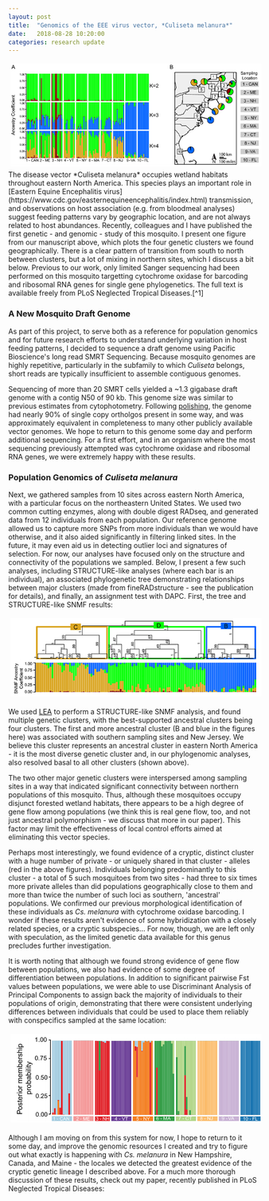 ```yaml
---
layout: post
title:  "Genomics of the EEE virus vector, *Culiseta melanura*"
date:   2018-08-28 10:20:00
categories: research update
---
```

<center>
<img src="https://raw.githubusercontent.com/jsoghigian/jsoghigian.github.io/master/images/pop_genomics.png" style="margin:5px 5px 5px 5px"> 
</center>
The disease vector *Culiseta melanura* occupies wetland habitats throughout eastern North America.  This species plays an important role in [Eastern Equine Encephalitis virus](https://www.cdc.gov/easternequineencephalitis/index.html) transmission, and observations on host association (e.g. from bloodmeal analyses) suggest feeding patterns vary by geographic location, and are not always related to host abundances.  Recently, colleagues and I have published the first genetic - and genomic - study of this mosquito.  I present one figure from our manuscript above, which plots the four genetic clusters we found geographically.  There is a clear pattern of transition from south to north between clusters, but a lot of mixing in northern sites, which I discuss a bit below.  Previous to our work, only limited Sanger sequencing had been performed on this mosquito targetting cytochrome oxidase for barcoding and ribosomal RNA genes for single gene phylogenetics. The full text is available freely from PLoS Neglected Tropical Diseases.[^1]

### A New Mosquito Draft Genome

As part of this project, to serve both as a reference for population genomics and for future research efforts to understand underlying variation in host feeding patterns, I decided to sequence a draft genome using Pacific Bioscience's long read SMRT Sequencing.  Because mosquito genomes are highly repetitive, particularly in the subfamily to which *Culiseta* belongs, short reads are typically insufficient to assemble contiguous genomes. 

Sequencing of more than 20 SMRT cells yielded a ~1.3 gigabase draft genome with a contig N50 of 90 kb.  This genome size was similar to previous estimates from cytophotometry. Following [polishing](http://www.vector-eco-evo.com/research/update/2017/10/19/polish-post.html), the genome had nearly 90% of single copy ortholgos present in some way, and was approximately equivalent in completeness to many other publicly available vector genomes.  We hope to return to this genome some day and perform additional sequencing.  For a first effort, and in an organism where the most sequencing previously attempted was cytochrome oxidase and ribosomal RNA genes, we were extremely happy with these results.

### Population Genomics of *Culiseta melanura*

Next, we gathered samples from 10 sites across eastern North America, with a particular focus on the northeastern United States.  We used two common cutting enzymes, along with double digest RADseq, and generated data from 12 individuals from each population.  Our reference genome allowed us to capture more SNPs from more individuals than we would have otherwise, and it also aided significantly in filtering linked sites.  In the future, it may even aid us in detecting outlier loci and signatures of selection.  For now, our analyses have focused only on the structure and connectivity of the populations we sampled.  Below, I present a few such analyses, including STRUCTURE-like analyses (where each bar is an individual), an associated phylogenetic tree demonstrating relationships between major clusters (made from fineRADstructure - see the publication for details), and finally, an assignment test with DAPC.  First, the tree and STRUCTURE-like SNMF results:

<center>
<img src="https://raw.githubusercontent.com/jsoghigian/jsoghigian.github.io/master/images/tree_and_structure.png" style="margin:5px 5px 5px 5px"> 
</center>

We used [LEA](http://membres-timc.imag.fr/Olivier.Francois/LEA/index.htm) to perform a STRUCTURE-like SNMF analysis, and found multiple genetic clusters, with the best-supported ancestral clusters being four clusters.  The first and more ancestral cluster (B and blue in the figures here) was associated with southern sampling sites and New Jersey.  We believe this cluster represents an ancestral cluster in eastern North America - it is the most diverse genetic cluster and, in our phylogenomic analyses, also resolved basal to all other clusters (shown above).  

The two other major genetic clusters were interspersed among sampling sites in a way that indicated significant connectivity between northern populations of this mosquito. Thus, although these mosquitoes occupy disjunct forested wetland habitats, there appears to be a high degree of gene flow among populations (we think this is real gene flow, too, and not just ancestral polymorphism - we discuss that more in our paper).  This factor may limit the effectiveness of local control efforts aimed at eliminating this vector species.

Perhaps most interestingly, we found evidence of a cryptic, distinct cluster with a huge number of private - or uniquely shared in that cluster - alleles (red in the above figures).  Individuals belonging predominantly to this cluster - a total of 5 such mosquitoes from two sites - had three to six times more private alleles than did populations geographically close to them and more than twice the number of such loci as southern, 'ancestral' populations. We confirmed our previous morphological identification of these individuals as *Cs. melanura* with cytochrome oxidase barcoding.  I wonder if these results aren't evidence of some hybridization with a closely related species, or a cryptic subspecies... For now, though, we are left only with speculation, as the limited genetic data available for this genus precludes further investigation.

It is worth noting that although we found strong evidence of gene flow between populations, we also had evidence of some degree of differentiation between populations. In addition to significant pairwise Fst values between populations, we were able to use Discriminant Analysis of Principal Components to assign back the majority of individuals to their populations of origin, demonstrating that there were consistent underlying differences between individuals that could be used to place them reliably with conspecifics sampled at the same location:

<center>
<img src="https://raw.githubusercontent.com/jsoghigian/jsoghigian.github.io/master/images/dapc.png" style="margin:5px 5px 5px 5px"> 
</center>

Although I am moving on from this system for now, I hope to return to it some day, and improve the genomic resources I created and try to figure out what exactly is happening with *Cs. melanura* in New Hampshire, Canada, and Maine - the locales we detected the greatest evidence of the cryptic genetic lineage I described above.  For a much more thorough discussion of these results, check out my paper, recently published in PLoS Neglected Tropical Diseases:

[^1]:Soghigian, J., Andreadis, T.G., and Molaei, G., 2018. Population genomics of Culiseta melanura, the principal vector of Eastern equine encephalitis virus in the United States. PLoS Neglected Tropical Diseases, 12(8): e0006698. https://doi.org/10.1371/journal.pntd.0006698 ([PDF](https://journals.plos.org/plosntds/article/file?id=10.1371/journal.pntd.0006698&type=printable))
